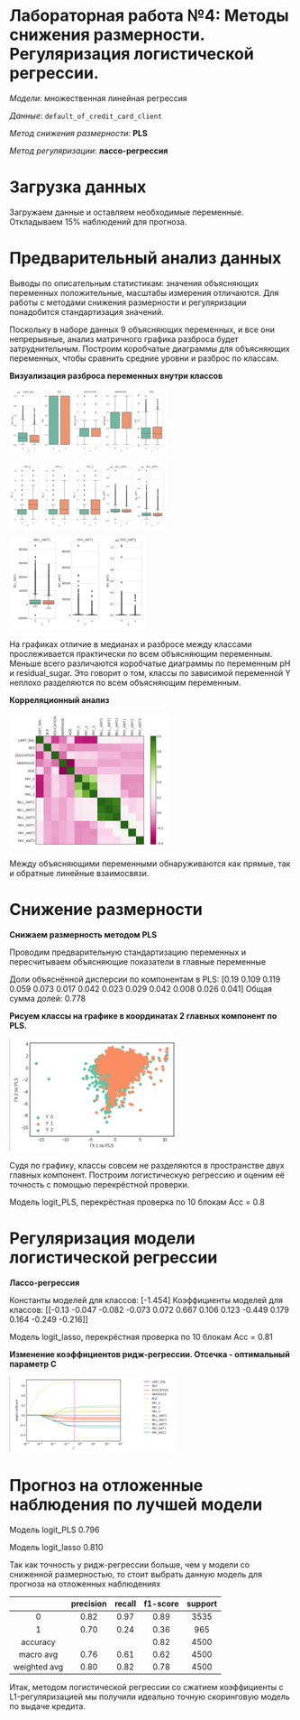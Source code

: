 # Лабораторная работа №4: Методы снижения размерности. Регуляризация логистической регрессии.

_Модели_: множественная линейная регрессия

_Данные_: `default_of_credit_card_client` 

_Метод снижения размерности_: **PLS**

_Метод регуляризации_: **лассо\-регрессия**

# Загрузка данных

Загружаем данные и оставляем необходимые переменные. Откладываем 15% наблюдений для прогноза.

# Предварительный анализ данных

Выводы по описательным статистикам: значения объясняющих переменных положительные, масштабы измерения отличаются. Для работы с методами снижения размерности и регуляризации понадобится стандартизация значений.   

Поскольку в наборе данных 9 объясняющих переменных, и все они непрерывные, анализ матричного графика разброса будет затруднительным. Построим коробчатые диаграммы для объясняющих переменных, чтобы сравнить средние уровни и разброс по классам.  

**Визуализация разброса переменных внутри классов**

![image](1.png)

![image](2.png)

![image](33.png)

На графиках отличие в медианах и разбросе между классами прослеживается практически по всем объясняющим переменным. Меньше всего различаются коробчатые диаграммы по переменным pH и residual_sugar. Это говорит о том, классы по зависимой переменной Y неплохо разделяются по всем объясняющим переменным.

**Корреляционный анализ**

![image](3.png)

Между объясняющими переменными обнаруживаются как прямые, так и обратные линейные взаимосвязи.

# Снижение размерности

**Снижаем размерность методом PLS**

Проводим предварительную стандартизацию переменных и пересчитываем объясняющие показатели в главные переменные

Доли объяснённой дисперсии по компонентам в PLS:
 [0.19  0.109 0.119 0.059 0.073 0.017 0.042 0.023 0.029 0.042 0.008 0.026 0.041] 
Общая сумма долей: 0.778


**Рисуем классы на графике в координатах 2 главных компонент по PLS.**

![image](4.png)

Судя по графику, классы совсем не разделяются в пространстве двух главных компонент. Построим логистическую регрессию и оценим её точность с помощью перекрёстной проверки.

Модель logit_PLS, перекрёстная проверка по 10 блокам
Acc = 0.8

# Регуляризация модели логистической регрессии

**Лассо-регрессия**

Константы моделей для классов:
 [-1.454] 
Коэффициенты моделей для классов:
 [[-0.13  -0.047 -0.082 -0.073  0.072  0.667  0.106  0.123 -0.449  0.179
   0.164 -0.249 -0.216]]
   
Модель logit_lasso, перекрёстная проверка по 10 блокам
Acc = 0.81

**Изменение коэффициентов ридж-регрессии. Отсечка - оптимальный параметр C**

![image](5.png)

# Прогноз на отложенные наблюдения по лучшей модели


 Модель	logit_PLS	     0.796
 
 Модель	logit_lasso	   0.810

Так как точность у ридж-регрессии больше, чем у модели со сниженной размерностью, то стоит выбрать данную модель для прогноза на отложенных наблюдениях

| | precision | recall | f1-score | support |
| :---: |     :---:      | :---: | :---: | :---: |
| 0 | 0.82 | 0.97 | 0.89 | 3535 |
| 1 | 0.70 | 0.24 | 0.36 | 965 |
| accuracy | | | 0.82 | 4500 |
| macro avg|  0.76  | 0.61  | 0.62  | 4500 |
| weighted avg | 0.80 | 0.82 | 0.78 | 4500 |

Итак, методом логистической регрессии со сжатием коэффициенты с L1-регуляризацией мы получили идеально точную скоринговую модель по выдаче кредита.
